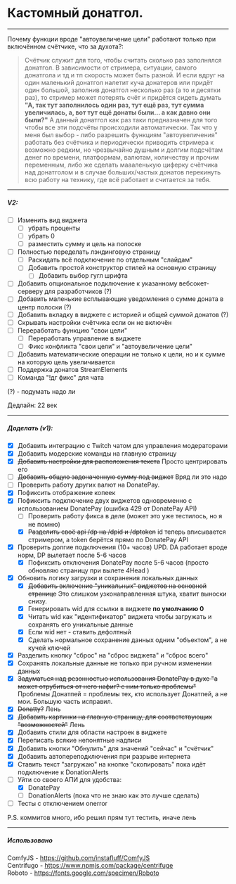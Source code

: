 # Кастомный донатгол.

---

Почему функции вроде "автоувеличение цели" работают только при включённом счётчике, что за духота?:
> Счётчик служит для того, чтобы считать сколько раз заполнялся донатгол. В зависимости от стримера, ситуации, самого донатгола и тд и тп скорость может быть разной. И если вдруг на один маленький донатгол налетит куча донатеров или придёт один большой, заполнив донатгол несколько раз (а то и десятки раз), то стример может потерять счёт и придётся сидеть думать __"А, так тут заполнилось один раз, тут ещё раз, тут сумма увеличилась, а, вот тут ещё донаты были... а как давно они были?"__
А данный донатгол как раз таки предназначен для того чтобы все эти подсчёты происходили автоматически. Так что у меня был выбор - либо разрешить функциям "автоувеличения" работать без счётчика и периодически приводить стримера к возможно редким, но чрезвычайно душным и долгим подсчётам денег по времени, платформам, валютам, количеству и прочим переменным, либо же сделать маааленькую циферку счётчика над донатголом и в случае больших/частых донатов перекинуть всю работу на технику, где всё работает и считается за тебя.

---
##### V2:
- [ ] Изменить вид виджета
  - [ ]  убрать проценты
  - [ ]  убрать 0
  - [ ]  разместить сумму и цель на полоске
- [ ] Полностью переделать лэндинговую страницу
  - [ ] Раскидать всё подключение по отдельным "слайдам"
  - [ ] Добавить простой конструктор стилей на основную страницу
    - [ ] Добавить выбор гугл шрифта
- [ ] Добавить опциональное подключение к указанному вебсокет-серверу для разработчиков (?)
- [ ] Добавить маленькие всплывающие уведомления о сумме доната в центр полоски (?)
- [ ] Добавить вкладку в виджете с историей и общей суммой донатов (?)
- [ ] Скрывать настройки счётчика если он не включён
- [ ] Переработать функцию "свои цели"
  - [ ] Переработать управление в виджете
  - [ ] Фикс конфликта "свои цели" и "автоувеличение цели"
- [ ] Добавить математические операции не только к цели, но и к сумме на которую цель увеличивается
- [ ] Поддержка донатов StreamElements
- [ ] Команда "!дг фикс" для чата

 (?) - подумать надо ли 

Дедлайн: 22 век

---

##### Доделать (v1):
- [x] Добавить интеграцию с Twitch чатом для управления модераторами
- [x] Добавить модерские команды на главную страницу
- [x] ~~Добавить настройки для расположения текста~~ Просто центрировать его
- [ ] ~~Добавить общую задоначенную сумму под виджет~~ Вряд ли это надо
- [ ] Проверить работу других валют на DonatePay.
- [x] Пофиксить отображение копеек
- [x] Пофиксить подключение двух виджетов одновременно с использованием DonatePay (ошибка 429 от DonatePay API)
  - [ ] Проверить работу фикса в деле (может это уже тестилось, но я не помню)
  - [x] ~~Разделить своё api /dp на /dpid и /dptoken~~ id теперь вписывается стримером, а token берётся прямо по DonatePay API
- [x] Проверить долгие подключения (10+ часов) UPD. DA работает вроде норм, DP вылетает после 5-6 часов
  - [x] Пофиксить отключения DonatePay после 5-6 часов (просто обновляю страницу при вылете 4Head )
- [x] Обновить логику загрузки и сохранения локальных данных
  - [x] ~~Добавить включение "уникальных" виджетов на основной странице~~ Это слишком узконаправленная штука, хватит выноски снизу.
  - [x] Генерировать wid для ссылки в виджете **по умолчанию 0**
  - [x] Читать wid как "идентификатор" виджета чтобы загружать и сохранять его уникальные данные
  - [x] Если wid нет - ставить дефолтный
  - [x] Сделать нормальное сохранение данных одним "объектом", а не кучей ключей
- [x] Разделить кнопку "сброс" на "сброс виджета" и "сброс всего"
- [x] Сохранять локальные данные не только при ручном изменении данных
- [x] ~~Задуматься над резонностью использования DonatePay в духе "а может отрубиться от него нафиг? с ним только проблемы"~~ Проблемы Донатпей = проблемы тех, кто использует Донатпей, а не мои. Большую часть исправил.
- [x] ~~Donatty?~~ Лень
- [x] ~~Добавить картинки на главную страницу, для соответствующих "возможностей"~~ Лень
- [x] Добавить стили для области настроек в виджете
- [x] Переписать всякие непонятные надписи
- [x] Добавить кнопки "Обнулить" для значений "сейчас" и "счётчик"
- [x] Добавить автопереподключения при разрыве интернета
- [x] Ставить текст "загружаю" на кнопке "скопировать" пока идёт подключение к DonationAlerts
- [ ] Уйти со своего АПИ для удобства:
  - [X] DonatePay
  - [ ] DonationAlerts (пока что не знаю как это лучше сделать)
- [ ] Тесты с отключением onerror

P.S. коммитов много, ибо решил прям тут тестить, иначе лень

---

##### Использовано
ComfyJS - https://github.com/instafluff/ComfyJS  
Centrifugo - https://www.npmjs.com/package/centrifuge  
Roboto - https://fonts.google.com/specimen/Roboto  
